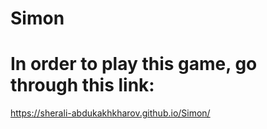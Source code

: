 # Simon

# In order to play this game, go through this link:
https://sherali-abdukakhkharov.github.io/Simon/
